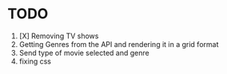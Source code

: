# TODO

1. [X] Removing TV shows
2.  Getting Genres from the API and rendering it in a grid format
3.  Send type of movie selected and genre
4.  fixing css
